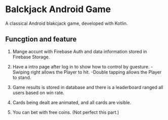 # Balckjack Android Game

A classical Android blakcjack game, developed with Kotlin.

Funcgtion and feature
-----------------------
1. Mange accunt with Firebase Auth and data information stored in Firebase Storage.

2. Have a intro page after log in to show how to control by guesture.
    -Swiping right allows the Player to hit.
    -Double tapping allows the Player to stand.
    
3. Game results is stored in database and there is a leaderboard ranged all users based on win rate.

4. Cards being dealt are animated, and all cards are visible.

5. You can bet with free coins. (Not perfect this part.)
  
